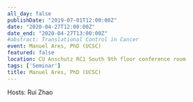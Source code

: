```yaml
---
all_day: false
publishDate: "2019-07-01T12:00:00Z"
date: "2020-04-27T12:00:00Z"
date_end: "2020-04-27T13:00:00Z"
#abstract: Translational Control in Cancer
event: Manuel Ares, PhD (UCSC)
featured: false
location: CU Anschutz RC1 South 9th floor conference room
tags: ['Seminar']
title: Manuel Ares, PhD (UCSC)
---
```

Hosts: Rui Zhao 
